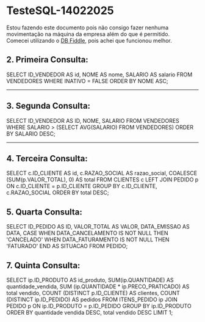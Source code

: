 # TesteSQL-14022025

Estou fazendo este documento pois não consigo fazer nenhuma movimentação na máquina da empresa além do que é permitido.  
Comecei utilizando o [DB Fiddle](https://www.db-fiddle.com/), pois achei que funcionou melhor.


## 2. Primeira Consulta:

SELECT ID_VENDEDOR AS id, NOME AS nome, SALARIO AS salario
FROM VENDEDORES
WHERE INATIVO = FALSE
ORDER BY NOME ASC;

---

## 3. Segunda Consulta:

SELECT
 ID_VENDEDOR AS ID, NOME, SALARIO 
FROM VENDEDORES
WHERE SALARIO > (SELECT AVG(SALARIO) FROM VENDEDORES)
ORDER BY SALARIO DESC;


---

## 4. Terceira Consulta:

SELECT c.ID_CLIENTE AS id, c.RAZAO_SOCIAL AS razao_social,
	COALESCE (SUM(p.VALOR_TOTAL), 0) AS total
FROM CLIENTES c
LEFT JOIN PEDIDO p ON c.ID_CLIENTE = p.ID_CLIENTE
GROUP BY c.ID_CLIENTE, c.RAZAO_SOCIAL
ORDER BY total DESC;

## 5. Quarta Consulta:

SELECT
	ID_PEDIDO AS ID,
	VALOR_TOTAL AS VALOR,
	DATA_EMISSAO AS DATA,
	CASE
		WHEN DATA_CANCELAMENTO IS NOT NULL THEN 'CANCELADO'
		WHEN DATA_FATURAMENTO IS NOT NULL THEN 'FATURADO'
	END AS SITUACAO
FROM PEDIDO;


## 7. Quinta Consulta:

SELECT ip.ID_PRODUTO AS id_produto,
	SUM(ip.QUANTIDADE) AS quantidade_vendida,
	SUM (ip.QUANTIDADE * ip.PRECO_PRATICADO) AS total vendido,
	COUNT (DISTINCT p.ID_CLIENTE) AS clientes,
	COUNT (DISTINCT ip.ID_PEDIDO) AS pedidos
FROM ITENS_PEDIDO ip
JOIN PEDIDO p ON ip.ID_PRODUTO = p.ID_PEDIDO
GROUP BY ip.ID_PRODUTO
ORDER BY quantidade vendida DESC, total vendido DESC
LIMIT 1;



